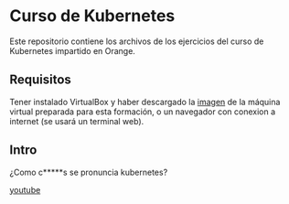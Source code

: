 # Curso de Kubernetes
Este repositorio contiene los archivos de los ejercicios del curso de Kubernetes impartido en Orange.

## Requisitos

Tener instalado VirtualBox y haber descargado la [imagen](https://drive.google.com/open?id=1WNDk3JsVo0FjA0vYPO6EF1FhCeNcOG8Z) de la máquina virtual preparada para esta formación, o un navegador con conexion a internet (se usará un terminal web).

## Intro
¿Como c*****s se pronuncia kubernetes?

[youtube](https://www.youtube.com/watch?v=uMA7qqXIXBk)


